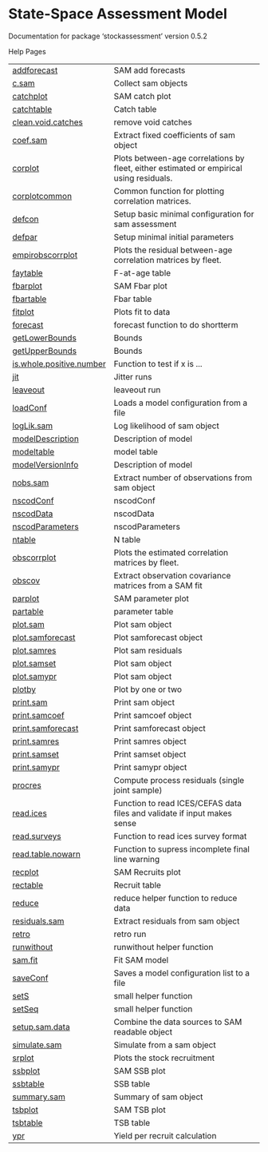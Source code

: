 State-Space Assessment Model
============================




Documentation for package ‘stockassessment’ version 0.5.2

Help Pages

| | |
|---|---|
  [addforecast](addforecast.md) |                              SAM add forecasts
  [c.sam](c.sam.md) |                                          Collect sam objects
  [catchplot](catchplot.md) |                                  SAM catch plot
  [catchtable](catchtable.md) |                                Catch table
  [clean.void.catches](clean.void.catches.md) |                remove void catches
  [coef.sam](coef.sam.md) |                                    Extract fixed coefficients of sam object
  [corplot](corplot.md) |                                      Plots between-age correlations by fleet, either estimated or empirical using residuals.
  [corplotcommon](corplotcommon.md) |                          Common function for plotting correlation matrices.
  [defcon](defcon.md) |                                        Setup basic minimal configuration for sam assessment
  [defpar](defpar.md) |                                        Setup minimal initial parameters
  [empirobscorrplot](empirobscorrplot.md) |                    Plots the residual between-age correlation matrices by fleet.
  [faytable](faytable.md) |                                    F-at-age table
  [fbarplot](fbarplot.md) |                                    SAM Fbar plot
  [fbartable](fbartable.md) |                                  Fbar table
  [fitplot](fitplot.md) |                                      Plots fit to data
  [forecast](forecast.md) |                                    forecast function to do shortterm
  [getLowerBounds](getLowerBounds.md) |                        Bounds
  [getUpperBounds](getUpperBounds.md) |                        Bounds
  [is.whole.positive.number](is.whole.positive.number.md) |    Function to test if x is ...
  [jit](jit.md) |                                              Jitter runs
  [leaveout](leaveout.md) |                                    leaveout run
  [loadConf](loadConf.md) |                                    Loads a model configuration from a file
  [logLik.sam](logLik.sam.md) |                                Log likelihood of sam object
  [modelDescription](modelDescription.md) |                    Description of model
  [modeltable](modeltable.md) |                                model table
  [modelVersionInfo](modelVersionInfo.md) |                    Description of model
  [nobs.sam](nobs.sam.md) |                                    Extract number of observations from sam object
  [nscodConf](nscodConf.md) |                                  nscodConf
  [nscodData](nscodData.md) |                                  nscodData
  [nscodParameters](nscodParameters.md) |                      nscodParameters
  [ntable](ntable.md) |                                        N table
  [obscorrplot](obscorrplot.md) |                              Plots the estimated correlation matrices by fleet.
  [obscov](obscov.md) |                                        Extract observation covariance matrices from a SAM fit
  [parplot](parplot.md) |                                      SAM parameter plot
  [partable](partable.md) |                                    parameter table
  [plot.sam](plot.sam.md) |                                    Plot sam object
  [plot.samforecast](plot.samforecast.md) |                    Plot samforecast object
  [plot.samres](plot.samres.md) |                              Plot sam residuals
  [plot.samset](plot.samset.md) |                              Plot sam object
  [plot.samypr](plot.samypr.md) |                              Plot sam object
  [plotby](plotby.md) |                                        Plot by one or two
  [print.sam](print.sam.md) |                                  Print sam object
  [print.samcoef](print.samcoef.md) |                          Print samcoef object
  [print.samforecast](print.samforecast.md) |                  Print samforecast object
  [print.samres](print.samres.md) |                            Print samres object
  [print.samset](print.samset.md) |                            Print samset object
  [print.samypr](print.samypr.md) |                            Print samypr object
  [procres](procres.md) |                                      Compute process residuals (single joint sample)
  [read.ices](read.ices.md) |                                  Function to read ICES/CEFAS data files and validate if input makes sense
  [read.surveys](read.surveys.md) |                            Function to read ices survey format
  [read.table.nowarn](read.table.nowarn.md) |                  Function to supress incomplete final line warning
  [recplot](recplot.md) |                                      SAM Recruits plot
  [rectable](rectable.md) |                                    Recruit table
  [reduce](reduce.md) |                                        reduce helper function to reduce data
  [residuals.sam](residuals.sam.md) |                          Extract residuals from sam object
  [retro](retro.md) |                                          retro run
  [runwithout](runwithout.md) |                                runwithout helper function
  [sam.fit](sam.fit.md) |                                      Fit SAM model
  [saveConf](saveConf.md) |                                    Saves a model configuration list to a file
  [setS](setS.md) |                                            small helper function
  [setSeq](setSeq.md) |                                        small helper function
  [setup.sam.data](setup.sam.data.md) |                        Combine the data sources to SAM readable object
  [simulate.sam](simulate.sam.md) |                            Simulate from a sam object
  [srplot](srplot.md) |                                        Plots the stock recruitment
  [ssbplot](ssbplot.md) |                                      SAM SSB plot
  [ssbtable](ssbtable.md) |                                    SSB table
  [summary.sam](summary.sam.md) |                              Summary of sam object
  [tsbplot](tsbplot.md) |                                      SAM TSB plot
  [tsbtable](tsbtable.md) |                                    TSB table
  [ypr](ypr.md) |                                              Yield per recruit calculation


